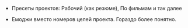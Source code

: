 * Пресеты проектов: Рабочий (как резюме), По фильмам и так далее

* Емоджи вместо номеров целей проекта. Гораздо более понятно.